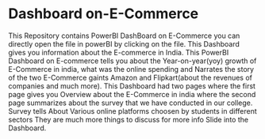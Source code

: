 # Dashboard on-E-Commerce
This Repository contains PowerBI DashBoard on E-Commerce you can directly open the file in powerBI by clicking on the file. This Dashboard gives you information about the E-commerce in India. This PowerBI Dashboard on E-commerce tells you about the Year-on-year(yoy) growth of E-Commerce in india, what was the online spending and Narrates the story of the two E-Commerce gaints Amazon and Flipkart(about the revenues of companies and much more). This Dashboard had two pages where the first page gives you Overview about the E-Commerce in india where the second page summarizes about the survey that we have conducted in our college.
Survey tells About Various online platforms choosen by students in different sectors 
They are much more things to discuss 
for more info Slide into the Dashboard.
